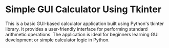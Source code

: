 # Simple GUI Calculator Using Tkinter
This is a basic GUI-based calculator application built using Python's tkinter library. 
It provides a user-friendly interface for performing standard arithmetic operations. 
The application is ideal for beginners learning GUI development or simple calculator logic in Python.

